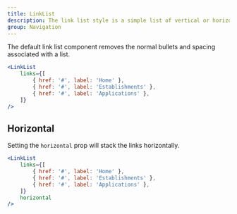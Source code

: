 ```yaml
---
title: LinkList
description: The link list style is a simple list of vertical or horizontal links used for site navigation. It is used to order information for users.
group: Navigation
---
```


The default link list component removes the normal bullets and spacing associated with a list.

```jsx live
<LinkList
	links={[
		{ href: '#', label: 'Home' },
		{ href: '#', label: 'Establishments' },
		{ href: '#', label: 'Applications' },
	]}
/>
```

## Horizontal

Setting the `horizontal` prop will stack the links horizontally.

```jsx live
<LinkList
	links={[
		{ href: '#', label: 'Home' },
		{ href: '#', label: 'Establishments' },
		{ href: '#', label: 'Applications' },
	]}
	horizontal
/>
```
